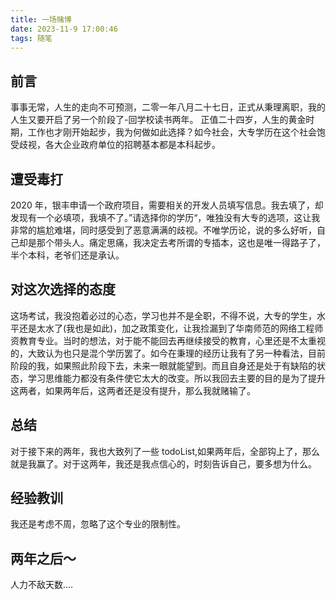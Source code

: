 ```yaml
---
title: 一场赌博
date: 2023-11-9 17:00:46
tags: 随笔
---
```


## 前言

事事无常，人生的走向不可预测，二零一年八月二十七日，正式从秉理离职，我的人生又要开启了另一个阶段了-回学校读书两年。
正值二十四岁，人生的黄金时期，工作也才刚开始起步，我为何做如此选择？如今社会，大专学历在这个社会饱受歧视，各大企业政府单位的招聘基本都是本科起步。

## 遭受毒打

2020 年，银丰申请一个政府项目，需要相关的开发人员填写信息。我去填了，却发现有一个必填项，我填不了。”请选择你的学历“，唯独没有大专的选项，这让我非常的尴尬难堪，同时感受到了恶意满满的歧视。不唯学历论，说的多么好听，自己却是那个带头人。痛定思痛，我决定去考所谓的专插本，这也是唯一得路子了，半个本科，老爷们还是承认。

## 对这次选择的态度

这场考试，我没抱着必过的心态，学习也并不是全职，不得不说，大专的学生，水平还是太水了(我也是如此)，加之政策变化，让我捡漏到了华南师范的网络工程师资教育专业。当时的想法，对于能不能回去再继续接受的教育，心里还是不太重视的，大致认为也只是混个学历罢了。如今在秉理的经历让我有了另一种看法，目前阶段的我，如果照此阶段下去，未来一眼就能望到。而且自身还是处于有缺陷的状态，学习思维能力都没有条件使它太大的改变。所以我回去主要的目的是为了提升这两者，如果两年后，这两者还是没有提升，那么我就赌输了。

## 总结

对于接下来的两年，我也大致列了一些 todoList,如果两年后，全部钩上了，那么就是我赢了。对于这两年，我还是我点信心的，时刻告诉自己，要多想为什么。

## 经验教训

我还是考虑不周，忽略了这个专业的限制性。

## 两年之后～

人力不敌天数....
